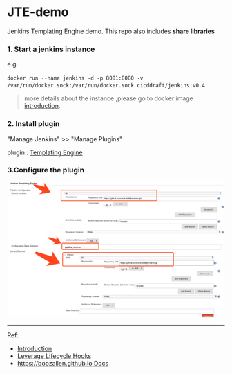 # JTE-demo
Jenkins Templating Engine demo. This repo also includes **share libraries**

### 1. Start a jenkins instance
e.g.

`docker run --name jenkins -d -p 8081:8080 -v /var/run/docker.sock:/var/run/docker.sock cicddraft/jenkins:v0.4`

>more details about the instance ,please go to docker image [introduction](https://cloud.docker.com/u/cicddraft/repository/docker/cicddraft/jenkins).

### 2. Install plugin 
"Manage Jenkins" >> "Manage Plugins" 

plugin : [Templating Engine](https://wiki.jenkins.io/display/JENKINS/Templating+Engine+Plugin)

### 3.Configure the plugin

![jenkins_jte_config](screenshot/jenkins_jte_config.png)

---
Ref:

- [Introduction](https://jenkins.io/blog/2019/05/09/templating-engine/)
- [Leverage Lifecycle Hooks](https://boozallen.github.io/jenkins-templating-engine/master/pages/Library_Development/lifecycle_hooks.html)
- [https://boozallen.github.io Docs](https://boozallen.github.io/jenkins-templating-engine/master/index.html?nsukey=hSi4kla9VTQXZ664d7ecXuasE9GAlHnQElKXvjxMsOk367Sjd3YqgQ%2BaO%2Flq6O9HtAYcywHulsIfmW%2F%2BwRN2A7S9Y4yrbNQdYj0CgNn6HYVdEKfw1bYZDmFTiLJCl4FIY%2BL7nd9VyhR97TZyHpmgiIVxH33ai6K6GnLhSEt0qlOHUji%2Fafw0amjZC4SkatIhOb7Ym5qhp2ImTCl8IP3KoA%3D%3D)
